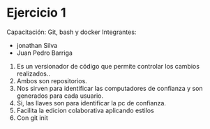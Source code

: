 # Ejercicio 1
Capacitación: Git, bash y docker
Integrantes:
- jonathan Silva
- Juan Pedro Barriga
1. Es un versionador de código que permite controlar los cambios realizados..
2. Ambos son repositorios.
3. Nos sirven para identificar las computadores de confianza y son generados para cada usuario.
4. Si, las llaves son para identificar la pc de confianza.
5. Facilita la edicion colaborativa aplicando estilos
6. Con git init
